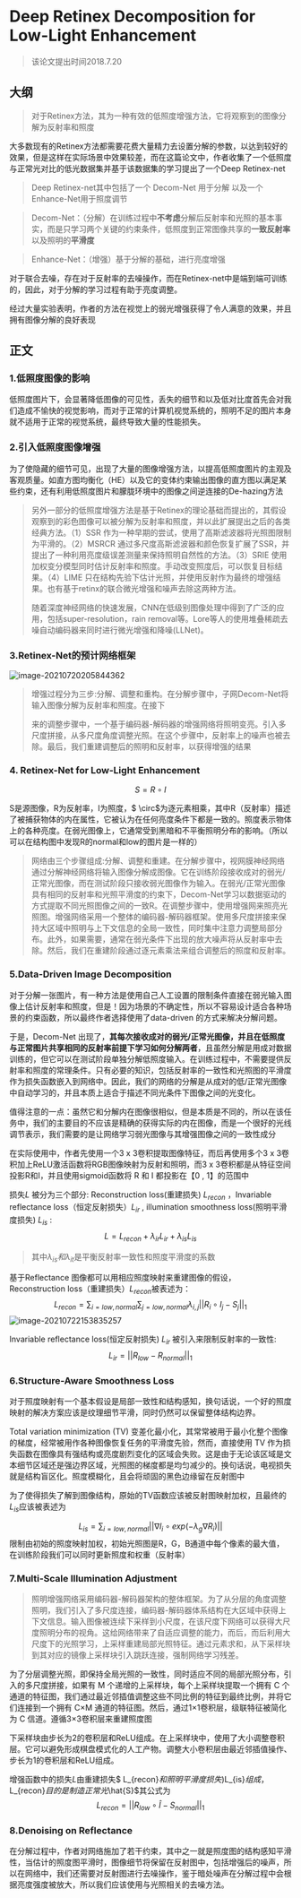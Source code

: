 # Deep Retinex Decomposition for Low-Light Enhancement

> 该论文提出时间2018.7.20

## 大纲

> 对于Retinex方法，其为一种有效的低照度增强方法，它将观察到的图像分解为反射率和照度

大多数现有的Retinex方法都需要花费大量精力去设置分解的参数，以达到较好的效果，但是这样在实际场景中效果较差，而在这篇论文中，作者收集了一个低照度与正常光对比的低光数据集并基于该数据集的学习提出了一个Deep Retinex-net 

> Deep Retinex-net其中包括了一个 Decom-Net 用于分解 以及一个 Enhance-Net用于照度调节

> Decom-Net：（分解）在训练过程中**不考虑**分解后反射率和光照的基本事实，而是只学习两个关键的约束条件，低照度到正常图像共享的**一致反射率**以及照明的**平滑度**

> Enhance-Net：（增强）基于分解的基础，进行亮度增强

对于联合去噪，存在对于反射率的去噪操作，而在Retinex-net中是端到端可训练的，因此，对于分解的学习过程有助于亮度调整。

经过大量实验表明，作者的方法在视觉上的弱光增强获得了令人满意的效果，并且拥有图像分解的良好表现

## 正文

### 1.低照度图像的影响

​    低照度图片下，会显著降低图像的可见性，丢失的细节和以及低对比度首先会对我们造成不愉快的视觉影响，而对于正常的计算机视觉系统的，照明不足的图片本身就不适用于正常的视觉系统，最终导致大量的性能损失。

### 2.引入低照度图像增强

​    为了使隐藏的细节可见，出现了大量的图像增强方法，以提高低照度图片的主观及客观质量。如直方图均衡化（HE）以及它的变体约束输出图像的直方图以满足某些约束，还有利用低照度图片和朦胧环境中的图像之间逆连接的De-hazing方法

> 另外一部分的低照度增强方法是基于Retinex的理论基础而提出的，其假设观察到的彩色图像可以被分解为反射率和照度，并以此扩展提出之后的各类经典方法。（1）SSR 作为一种早期的尝试，使用了高斯滤波器将光照图限制为平滑的。（2）MSRCR 通过多尺度高斯滤波器和颜色恢复扩展了SSR，并提出了一种利用亮度级误差测量来保持照明自然性的方法。（3）SRIE 使用加权变分模型同时估计反射率和照度。手动改变照度后，可以恢复目标结果。（4）LIME 只在结构先验下估计光照，并使用反射作为最终的增强结果。也有基于retinx的联合微光增强和噪声去除这两种方法。
>
> 随着深度神经网络的快速发展，CNN在低级别图像处理中得到了广泛的应用，包括super-resolution，rain removal等。Lore等人的使用堆叠稀疏去噪自动编码器来同时进行微光增强和降噪(LLNet)。

### 3.Retinex-Net的预计网络框架

![image-20210720205844362](https://gitee.com/ruomengawa/pic-go/raw/master/img/20210720205844.png)

> 增强过程分为三步:分解、调整和重构。在分解步骤中，子网Decom-Net将输入图像分解为反射率和照度。在接下
>
> 来的调整步骤中，一个基于编码器-解码器的增强网络将照明变亮。引入多尺度拼接，从多尺度角度调整光照。在这个步骤中，反射率上的噪声也被去除。最后，我们重建调整后的照明和反射率，以获得增强的结果

### 4. Retinex-Net for Low-Light Enhancement

$$
S = R\circ I
$$

S是源图像，R为反射率，I为照度，$ \circ$为逐元素相乘，其中R（反射率）描述了被捕获物体的内在属性，它被认为在任何亮度条件下都是一致的。照度表示物体上的各种亮度。在弱光图像上，它通常受到黑暗和不平衡照明分布的影响。（所以可以在结构图中发现R的normal和low的图片是一样的）

> 网络由三个步骤组成:分解、调整和重建。在分解步骤中，视网膜神经网络通过分解神经网络将输入图像分解成图像。它在训练阶段接收成对的弱光/正常光图像，而在测试阶段只接收弱光图像作为输入。在弱光/正常光图像具有相同的反射率和光照平滑度的约束下，Decom-Net学习以数据驱动的方式提取不同光照图像之间的一致R。在调整步骤中，使用增强网来照亮光照图。增强网络采用一个整体的编码器-解码器框架。使用多尺度拼接来保持大区域中照明与上下文信息的全局一致性，同时集中注意力调整局部分布。此外，如果需要，通常在弱光条件下出现的放大噪声将从反射率中去除。然后，我们在重建阶段通过逐元素乘法来组合调整后的照度和反射率。

### 5.Data-Driven Image Decomposition

对于分解一张图片，有一种方法是使用自己人工设置的限制条件直接在弱光输入图像上估计反射率和照度，但是！因为场景的不确定性，所以不容易设计适合各种场景的约束函数，所以最终作者选择使用了data-driven 的方式来解决分解问题。

于是，Decom-Net 出现了，**其每次接收成对的弱光/正常光图像，并且在低照度与正常图片共享相同的反射率前提下学习如何分解两者**，且虽然分解是用成对数据训练的，但它可以在测试阶段单独分解低照度输入。在训练过程中，不需要提供反射率和照度的常理条件。只有必要的知识，包括反射率的一致性和光照图的平滑度作为损失函数嵌入到网络中。因此，我们的网络的分解是从成对的低/正常光图像中自动学习的，并且本质上适合于描述不同光条件下图像之间的光变化。

值得注意的一点：虽然它和分解内在图像很相似，但是本质是不同的，所以在该任务中，我们的主要目的不应该是精确的获得实际的内在图像，而是一个很好的光线调节表示，我们需要的是让网络学习弱光图像与其增强图像之间的一致性成分

在实际使用中，作者先使用一个3 x 3卷积提取图像特征，而后再使用多个3 x 3卷积加上ReLU激活函数将RGB图像映射为反射和照明，而3 x 3卷积都是从特征空间投影R和I，并且使用sigmoid函数将 R 和 I 都投影在【0 , 1】的范围中

损失$L$ 被分为三个部分: Reconstruction loss(重建损失) $L_{recon}$ ，Invariable reflectance loss（恒定反射损失）$L_{ir}$ , illumination smoothness loss(照明平滑度损失) $L_{is}$​ :
$$
L = L_{recon} + \lambda_{ir}L_{ir} +\lambda_{is}L_{is}
$$

> 其中$\lambda_{is}和$$\lambda_{it}$​​是平衡反射率一致性和照度平滑度的系数

基于Reflectance 图像都可以用相应照度映射来重建图像的假设，Reconstruction loss（重建损失）$L_{recon}$​被表述为：
$$
L_{recon}=\sum_{i=low,normal}\sum_{j=low,normal}\lambda_{i,j}||R_i\circ I_j-S_j||_1
$$
![image-20210722153835257](https://gitee.com/ruomengawa/pic-go/raw/master/img/20210722153835.png)

Invariable reflectance loss(恒定反射损失) $L_{ir}$ 被引入来限制反射率的一致性:
$$
L_{ir}=||R_{low}-R_{normal}||_1
$$

### 6.Structure-Aware Smoothness Loss

对于照度映射有一个基本假设是局部一致性和结构感知，换句话说，一个好的照度映射的解决方案应该是纹理细节平滑，同时仍然可以保留整体结构边界。

Total variation minimization (TV) 变差化最小化，其常常被用于最小化整个图像的梯度，经常被用作各种图像恢复任务的平滑度先验，然而，直接使用 TV 作为损失函数在图像具有强结构或亮度剧烈变化的区域会失败。这是由于无论该区域是文本细节区域还是强边界区域，光照图的梯度都是均匀减少的。换句话说，电视损失就是结构盲区化。照度模糊化，且会将顽固的黑色边缘留在反射图中

为了使得损失了解到图像结构，原始的TV函数应该被反射图映射加权，且最终的$L_{is}$应该被表述为

$$
L_{is}=\sum_{i=low,normal}||\nabla I_i\circ exp(-\lambda_g\nabla R_i)||
$$
限制由初始的照度映射加权，初始光照图是R，G，B通道中每个像素的最大值，在训练阶段我们可以同时更新照度和权重（反射率）

### 7.Multi-Scale Illumination Adjustment

> 照明增强网络采用编码器-解码器架构的整体框架。为了从分层的角度调整照明，我们引入了多尺度连接，编码器-解码器体系结构在大区域中获得上下文信息。输入图像被连续下采样到小尺度，在该尺度下网络可以获得大尺度照明分布的视角。这给网络带来了自适应调整的能力，而后，而后利用大尺度下的光照学习，上采样重建局部光照特征。通过元素求和，从下采样块到其对应的镜像上采样块引入跳跃连接，强制网络学习残差。

为了分层调整光照，即保持全局光照的一致性，同时适应不同的局部光照分布，引入的多尺度拼接，如果有 M 个递增的上采样块，每个上采样块提取一个拥有 C 个通道的特征图，我们通过最近邻插值调整这些不同比例的特征到最终比例，并将它们连接到一个拥有 C×M 通道的特征图。然后，通过1×1卷积层，级联特征被简化为 C 信道。遵循3×3卷积层来重建照度图

下采样块由步长为2的卷积层和ReLU组成。在上采样块中，使用了大小调整卷积层。它可以避免形成棋盘模式化的人工产物。调整大小卷积层由最近邻插值操作、步长为1的卷积层和ReLU组成。

增强函数中的损失$L$由重建损失$ L_{recon}$和照明平滑度损失)$L_{is}$组成，$L_{recon}$​目的是制造正常光$\hat{S}$其公式为
$$
L_{recon}=||R_{low}\circ\hat{I}-S_{normal}||_1
$$

### 8.Denoising on Reflectance

在分解过程中，作者对网络施加了若干约束，其中之一就是照度图的结构感知平滑性，当估计的照度图平滑时，图像细节将保留在反射图中，包括增强后的噪声，所以在网络中，我们还需要对反射图进行去噪操作，鉴于暗处噪声在分解过程中会根据亮度强度被放大，所以我们应该使用与光照相关的去噪方法。



